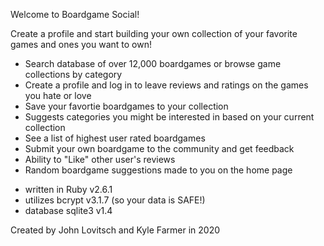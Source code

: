 Welcome to Boardgame Social!

Create a profile and start building your own collection of your favorite games and ones you want to own!

- Search database of over 12,000 boardgames or browse game collections by category
- Create a profile and log in to leave reviews and ratings on the games you hate or love
- Save your favortie boardgames to your collection 
- Suggests categories you might be interested in based on your current collection
- See a list of highest user rated boardgames
- Submit your own boardgame to the community and get feedback
- Ability to "Like" other user's reviews
- Random boardgame suggestions made to you on the home page


* written in Ruby v2.6.1
* utilizes bcrypt v3.1.7 (so your data is SAFE!)
* database sqlite3 v1.4

Created by John Lovitsch and Kyle Farmer in 2020




